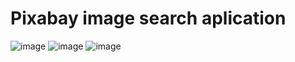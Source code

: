 #    Pixabay image search aplication
![image](https://github.com/INRGI/goit-react-hw-04-images/assets/120032162/64617433-0c89-4d1c-ab45-84b4c5fbcdc8)
![image](https://github.com/INRGI/goit-react-hw-04-images/assets/120032162/342aa7a4-0ffc-4f3c-b6e5-5cad778e248e)
![image](https://github.com/INRGI/goit-react-hw-04-images/assets/120032162/182da7b7-728a-4b46-b32e-1058c30e0964)
